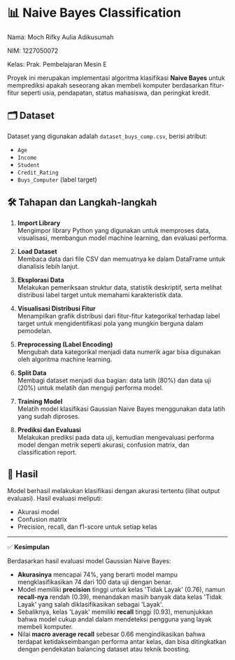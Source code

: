 # 📊 Naive Bayes Classification

Nama: Moch Rifky Aulia Adikusumah

NIM: 1227050072

Kelas: Prak. Pembelajaran Mesin E

Proyek ini merupakan implementasi algoritma klasifikasi **Naive Bayes** untuk memprediksi apakah seseorang akan membeli komputer berdasarkan fitur-fitur seperti usia, pendapatan, status mahasiswa, dan peringkat kredit.

## 🗂️ Dataset
Dataset yang digunakan adalah `dataset_buys_comp.csv`, berisi atribut:
- `Age`
- `Income`
- `Student`
- `Credit_Rating`
- `Buys_Computer` (label target)

## 🛠️ Tahapan dan Langkah-langkah

1. **Import Library**  
   Mengimpor library Python yang digunakan untuk memproses data, visualisasi, membangun model machine learning, dan evaluasi performa.

2. **Load Dataset**  
   Membaca data dari file CSV dan memuatnya ke dalam DataFrame untuk dianalisis lebih lanjut.

3. **Eksplorasi Data**  
   Melakukan pemeriksaan struktur data, statistik deskriptif, serta melihat distribusi label target untuk memahami karakteristik data.

4. **Visualisasi Distribusi Fitur**  
   Menampilkan grafik distribusi dari fitur-fitur kategorikal terhadap label target untuk mengidentifikasi pola yang mungkin berguna dalam pemodelan.

5. **Preprocessing (Label Encoding)**  
   Mengubah data kategorikal menjadi data numerik agar bisa digunakan oleh algoritma machine learning.

6. **Split Data**  
   Membagi dataset menjadi dua bagian: data latih (80%) dan data uji (20%) untuk melatih dan menguji performa model.

7. **Training Model**  
   Melatih model klasifikasi Gaussian Naive Bayes menggunakan data latih yang sudah diproses.

8. **Prediksi dan Evaluasi**  
   Melakukan prediksi pada data uji, kemudian mengevaluasi performa model dengan metrik seperti akurasi, confusion matrix, dan classification report.

## 📌 Hasil

Model berhasil melakukan klasifikasi dengan akurasi tertentu (lihat output evaluasi). Hasil evaluasi meliputi:
- Akurasi model
- Confusion matrix
- Precision, recall, dan f1-score untuk setiap kelas

---

✅ **Kesimpulan**

Berdasarkan hasil evaluasi model Gaussian Naive Bayes:

- **Akurasinya** mencapai 74%, yang berarti model mampu mengklasifikasikan 74 dari 100 data uji dengan benar.
- Model memiliki **precision** tinggi untuk kelas 'Tidak Layak' (0.76), namun **recall-nya** rendah (0.39), menandakan masih banyak data kelas 'Tidak Layak' yang salah diklasifikasikan sebagai 'Layak'.
- Sebaliknya, kelas 'Layak' memiliki **recall** tinggi (0.93), menunjukkan bahwa model cukup andal dalam mendeteksi pengguna yang layak membeli komputer.
- Nilai **macro average recall** sebesar 0.66 mengindikasikan bahwa terdapat ketidakseimbangan performa antar kelas, dan bisa ditingkatkan dengan pendekatan balancing dataset atau teknik boosting.
